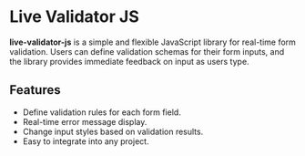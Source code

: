 # Live Validator JS

**live-validator-js** is a simple and flexible JavaScript library for real-time form validation. Users can define validation schemas for their form inputs, and the library provides immediate feedback on input as users type.

## Features

- Define validation rules for each form field.
- Real-time error message display.
- Change input styles based on validation results.
- Easy to integrate into any project.
